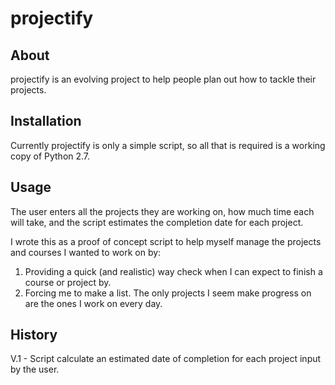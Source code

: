 # projectify 

## About

projectify is an evolving project to help people plan out how to tackle their projects.

## Installation

Currently projectify is only a simple script, so all that is required is a working copy of Python 2.7.

## Usage

The user enters all the projects they are working on, how much time each will take, and the script estimates the completion date for each project. 

I wrote this as a proof of concept script to help myself manage the projects and courses I wanted to work on by:
1. Providing a quick (and realistic) way check when I can expect to finish a course or project by.
2. Forcing me to make a list. The only projects I seem make progress on are the ones I work on every day.

## History

V.1 - Script calculate an estimated date of completion for each project input by the user. 